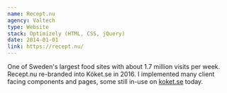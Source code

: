 ```yaml
---
name: Recept.nu
agency: Valtech
type: Website
stack: Optimizely (HTML, CSS, jQuery)
date: 2014-01-01
link: https://recept.nu/
---
```


One of Sweden's largest food sites with about 1.7 million visits per week. Recept.nu re-branded into Köket.se in 2016. I implemented many client facing components and pages, some still in-use on [koket.se](https://www.koket.se/) today.
